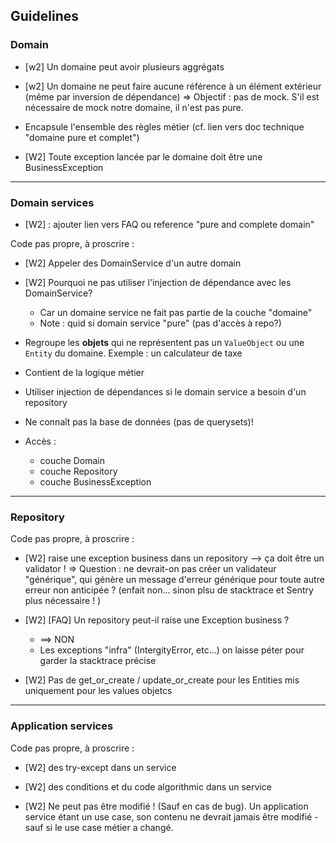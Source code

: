 ## Guidelines



### Domain

- [w2] Un domaine peut avoir plusieurs aggrégats
- [w2] Un domaine ne peut faire aucune référence à un élément extérieur (même par inversion de dépendance)
=> Objectif : pas de mock. S'il est nécessaire de mock notre domaine, il n'est pas pure.

- Encapsule l'ensemble des règles métier (cf. lien vers doc technique "domaine pure et complet")

- [W2] Toute exception lancée par le domaine doit être une BusinessException

-------------------------------

### Domain services

- [W2] : ajouter lien vers FAQ ou reference "pure and complete domain"

Code pas propre, à proscrire : 
- [W2] Appeler des DomainService d'un autre domain

- [W2] Pourquoi ne pas utiliser l'injection de dépendance avec les DomainService? 
    - Car un domaine service ne fait pas partie de la couche "domaine"
    - Note : quid si domain service "pure" (pas d'accès à repo?) 

- Regroupe les **objets** qui ne représentent pas un `ValueObject` ou une `Entity` du domaine. 
Exemple : un calculateur de taxe

- Contient de la logique métier

- Utiliser injection de dépendances si le domain service a besoin d'un repository

- Ne connaît pas la base de données (pas de querysets)!

- Accès : 
    - couche Domain
    - couche Repository
    - couche BusinessException


-------------------------------

### Repository

Code pas propre, à proscrire : 
- [W2] raise une exception business dans un repository --> ça doit être un validator ! => Question : ne devrait-on pas créer un validateur "générique", qui génère un message d'erreur générique pour toute autre erreur non anticipée ? (enfait non... sinon plsu de stacktrace et Sentry plus nécessaire ! )
- [W2] [FAQ] Un repository peut-il raise une Exception business ?
    - ==> NON
    - Les exceptions "infra" (IntergityError, etc...) on laisse péter pour garder la stacktrace précise

- [W2] Pas de get_or_create / update_or_create pour les Entities mis uniquement pour les values objetcs 

-------------------------------

### Application services

Code pas propre, à proscrire : 
- [W2] des try-except dans un service
- [W2] des conditions et du code algorithmic dans un service


- [W2] Ne peut pas être modifié ! (Sauf en cas de bug). Un application service étant un use case, son contenu ne devrait jamais être modifié - sauf si le use case métier a changé.


